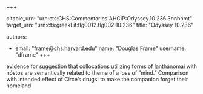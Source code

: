 +++


citable_urn: "urn:cts:CHS:Commentaries.AHCIP:Odyssey.10.236.3nnbhmt"
target_urn: "urn:cts:greekLit:tlg0012.tlg002:10.236"
title: "Odyssey 10.236"

authors:
- email: "frame@chs.harvard.edu"
  name: "Douglas Frame"
  username: "dframe"
+++

<p>evidence for suggestion that collocations utilizing forms of lanthánomai with nóstos are semantically related to theme of a loss of “mind.” Comparison with intended effect of Circe’s drugs: to make the companion forget their homeland</p>